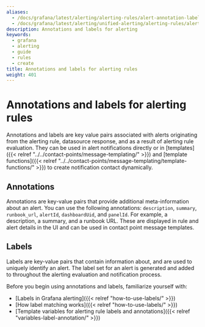 ```yaml
---
aliases:
  - /docs/grafana/latest/alerting/alerting-rules/alert-annotation-label/
  - /docs/grafana/latest/alerting/unified-alerting/alerting-rules/alert-annotation-label/
description: Annotations and labels for alerting
keywords:
  - grafana
  - alerting
  - guide
  - rules
  - create
title: Annotations and labels for alerting rules
weight: 401
---
```


# Annotations and labels for alerting rules

Annotations and labels are key value pairs associated with alerts originating from the alerting rule, datasource response, and as a result of alerting rule evaluation. They can be used in alert notifications directly or in [templates]({{< relref "../../contact-points/message-templating/" >}}) and [template functions]({{< relref "../../contact-points/message-templating/template-functions/" >}}) to create notification contact dynamically.

## Annotations

Annotations are key-value pairs that provide additional meta-information about an alert. You can use the following annotations: `description`, `summary`, `runbook_url`, `alertId`, `dashboardUid`, and `panelId`. For example, a description, a summary, and a runbook URL. These are displayed in rule and alert details in the UI and can be used in contact point message templates.

## Labels

Labels are key-value pairs that contain information about, and are used to uniquely identify an alert. The label set for an alert is generated and added to throughout the alerting evaluation and notification process.

Before you begin using annotations and labels, familiarize yourself with:

- [Labels in Grafana alerting]({{< relref "how-to-use-labels/" >}})
- [How label matching works]({{< relref "how-to-use-labels/" >}})
- [Template variables for alerting rule labels and annotations]({{< relref "variables-label-annotation/" >}})
